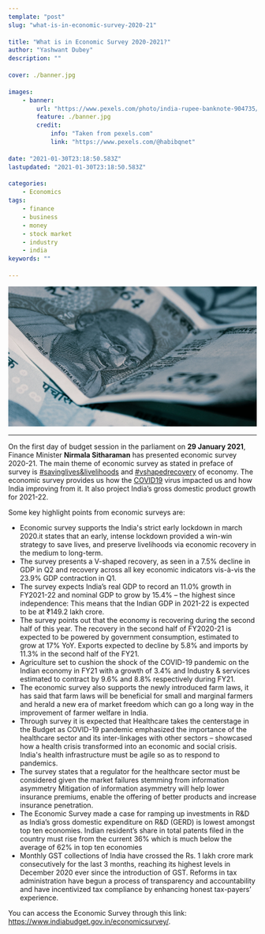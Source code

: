 ```yaml
---
template: "post"
slug: "what-is-in-economic-survey-2020-21"

title: "What is in Economic Survey 2020-2021?"
author: "Yashwant Dubey"
description: ""

cover: ./banner.jpg

images:
    - banner:
        url: "https://www.pexels.com/photo/india-rupee-banknote-904735/"
        feature: ./banner.jpg
        credit:
            info: "Taken from pexels.com"
            link: "https://www.pexels.com/@habibqnet"

date: "2021-01-30T23:18:50.583Z"
lastupdated: "2021-01-30T23:18:50.583Z"

categories: 
    - Economics
tags:
    - finance
    - business
    - money
    - stock market
    - industry
    - india
keywords: ""

---
```


![India Rupee Banknote](./banner.jpg)

---

On the first day of budget session in the parliament on **29 January 2021**, Finance Minister **Nirmala Sitharaman** has presented economic survey 2020-21. The main theme of economic survey as stated in preface of survey is [#savinglives&livelihoods](https://twitter.com/search?q=%23savinglives%26livelihoods) and [#vshapedrecovery](https://twitter.com/search?q=%23vshapedrecovery) of economy. The economic survey provides us how the <u>COVID19</u> virus impacted us and how India improving from it. It also project India’s gross domestic product growth for 2021-22.

Some key highlight points from economic surveys are:
- Economic survey supports the India's strict early lockdown in march 2020.it states that an early, intense lockdown provided a win-win strategy to save lives, and preserve livelihoods via economic recovery in the medium to long-term.
- The survey presents a V-shaped recovery, as seen in a 7.5% decline in GDP in Q2 and recovery across all key economic indicators vis-à-vis the 23.9% GDP contraction in Q1.
- The survey expects India’s real GDP to record an 11.0% growth in FY2021-22 and nominal GDP to grow by 15.4% – the highest since independence: This means that the Indian GDP in 2021-22 is expected to be at ₹149.2 lakh crore.
- The survey points out that the economy is recovering during the second half of this year. The recovery in the second half of FY2020-21 is expected to be powered by government consumption, estimated to grow at 17% YoY. Exports expected to decline by 5.8% and imports by 11.3% in the second half of the FY21.
- Agriculture set to cushion the shock of the COVID-19 pandemic on the Indian economy in FY21 with a growth of 3.4% and Industry & services estimated to contract by 9.6% and 8.8% respectively during FY21.
- The economic survey also supports the newly introduced farm laws, it has said that farm laws will be beneficial for small and marginal farmers and herald a new era of market freedom which can go a long way in the improvement of farmer welfare in India.
- Through survey it is expected that Healthcare takes the centerstage in the Budget as COVID-19 pandemic emphasized the importance of the healthcare sector and its inter-linkages with other sectors – showcased how a health crisis transformed into an economic and social crisis. India's health infrastructure must be agile so as to respond to pandemics.
- The survey states that a regulator for the healthcare sector must be considered given the market failures stemming from information asymmetry Mitigation of information asymmetry will help lower insurance premiums, enable the offering of better products and increase insurance penetration.
- The Economic Survey made a case for ramping up investments in R&D as India’s gross domestic expenditure on R&D (GERD) is lowest amongst top ten economies. Indian resident’s share in total patents filed in the country must rise from the current 36% which is much below the average of 62% in top ten economies
- Monthly GST collections of India have crossed the Rs. 1 lakh crore mark consecutively for the last 3 months, reaching its highest levels in December 2020 ever since the introduction of GST. Reforms in tax administration have begun a process of transparency and accountability and have incentivized tax compliance by enhancing honest tax-payers’ experience.

You can access the Economic Survey through this link: https://www.indiabudget.gov.in/economicsurvey/.